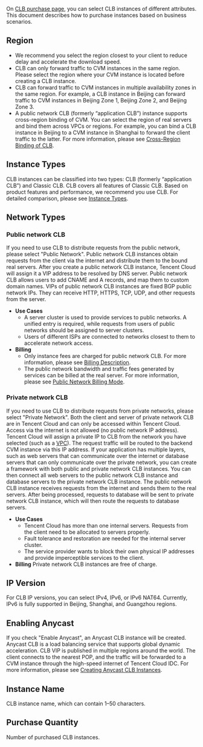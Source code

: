 On [CLB purchase page](https://buy.cloud.tencent.com/lb?rid=1&type=2&vpcId=vpc-5wru9vot), you can select CLB instances of different attributes. This document describes how to purchase instances based on business scenarios.
## Region
- We recommend you select the region closest to your client to reduce delay and accelerate the download speed.
- CLB can only forward traffic to CVM instances in the same region. Please select the region where your CVM instance is located before creating a CLB instance.
- CLB can forward traffic to CVM instances in multiple availability zones in the same region. For example, a CLB instance in Beijing can forward traffic to CVM instances in Beijing Zone 1, Beijing Zone 2, and Beijing Zone 3.
- A public network CLB (formerly “application CLB”) instance supports cross-region binding of CVM. You can select the region of real servers and bind them across VPCs or regions. For example, you can bind a CLB instance in Beijing to a CVM instance in Shanghai to forward the client traffic to the latter. For more information, please see [Cross-Region Binding of CLB](https://intl.cloud.tencent.com/document/product/214/12014).

## Instance Types
CLB instances can be classified into two types: CLB (formerly “application CLB”) and Classic CLB. CLB covers all features of Classic CLB. Based on product features and performance, we recommend you use CLB. For detailed comparison, please see [Instance Types](https://intl.cloud.tencent.com/document/product/214/8847).

## Network Types
### Public network CLB
If you need to use CLB to distribute requests from the public network, please select "Public Network".
Public network CLB instances obtain requests from the client via the internet and distribute them to the bound real servers. After you create a public network CLB instance, Tencent Cloud will assign it a VIP address to be resolved by DNS server. Public network CLB allows users to add CNAME and A records, and map them to custom domain names. VIPs of public network CLB instances are fixed BGP public network IPs. They can receive HTTP, HTTPS, TCP, UDP, and other requests from the server.
- **Use Cases**
  - A server cluster is used to provide services to public networks. A unified entry is required, while requests from users of public networks should be assigned to server clusters.
  - Users of different ISPs are connected to networks closest to them to accelerate network access.
- **Billing**
  - Only instance fees are charged for public network CLB. For more information, please see [Billing Description](https://intl.cloud.tencent.com/document/product/214/8848).
  - The public network bandwidth and traffic fees generated by services can be billed at the real server. For more information, please see [Public Network Billing Mode](https://intl.cloud.tencent.com/document/product/213/10578).

### Private network CLB
If you need to use CLB to distribute requests from private networks, please select "Private Network".
Both the client and server of private network CLB are in Tencent Cloud and can only be accessed within Tencent Cloud. Access via the internet is not allowed (no public network IP address). Tencent Cloud will assign a private IP to CLB from the network you have selected (such as a [VPC](https://intl.cloud.tencent.com/document/product/215)). The request traffic will be routed to the backend CVM instance via this IP address.
If your application has multiple layers, such as web servers that can communicate over the internet or database servers that can only communicate over the private network, you can create a framework with both public and private network CLB instances. You can then connect all web servers to the public network CLB instance and database servers to the private network CLB instance. The public network CLB instance receives requests from the internet and sends them to the real servers. After being processed, requests to database will be sent to private network CLB instance, which will then route the requests to database servers.
- **Use Cases**
  - Tencent Cloud has more than one internal servers. Requests from the client need to be allocated to servers properly.
  - Fault tolerance and restoration are needed for the internal server cluster.
  - The service provider wants to block their own physical IP addresses and provide imperceptible services to the client.
- **Billing**
   Private network CLB instances are free of charge.

## IP Version
For CLB IP versions, you can select IPv4, IPv6, or IPv6 NAT64. Currently, IPv6 is fully supported in Beijing, Shanghai, and Guangzhou regions.

## Enabling Anycast
If you check "Enable Anycast", an Anycast CLB instance will be created. Anycast CLB is a load balancing service that supports global dynamic acceleration. CLB VIP is published in multiple regions around the world. The client connects to the nearest POP, and the traffic will be forwarded to a CVM instance through the high-speed internet of Tencent Cloud IDC. For more information, please see [Creating Anycast CLB Instances](https://intl.cloud.tencent.com/document/product/214/32426).

## Instance Name
CLB instance name, which can contain 1–50 characters.

## Purchase Quantity
Number of purchased CLB instances.

